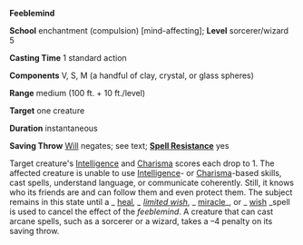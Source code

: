  **Feeblemind**

**School** enchantment (compulsion) [mind-affecting]; **Level** sorcerer/wizard 5

**Casting Time** 1 standard action

**Components** V, S, M (a handful of clay, crystal, or glass spheres)

**Range** medium (100 ft. + 10 ft./level)

**Target** one creature

**Duration** instantaneous

**Saving Throw** [Will](../combat#_will) negates; see text; **[Spell Resistance](../glossary#_spell-resistance)** yes

Target creature's [Intelligence](../gettingStarted#_intelligence) and [Charisma](../gettingStarted#_charisma-new) scores each drop to 1. The affected creature is unable to use [Intelligence](../gettingStarted#_intelligence)- or [Charisma](../gettingStarted#_charisma-new)-based skills, cast spells, understand language, or communicate coherently. Still, it knows who its friends are and can follow them and even protect them. The subject remains in this state until a _ [heal](heal#_heal)_, _ [limited wish](limitedWish#_limited-wish)_, _ [miracle](miracle#_miracle)_, or _ [wish](wish#_wish) _spell is used to cancel the effect of the _feeblemind_. A creature that can cast arcane spells, such as a sorcerer or a wizard, takes a –4 penalty on its saving throw.

